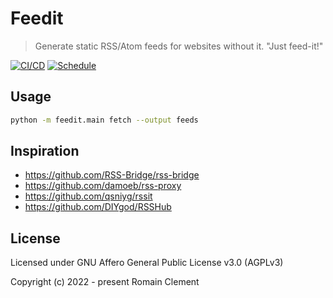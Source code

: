 # Feedit

> Generate static RSS/Atom feeds for websites without it.
> "Just feed-it!"

[![CI/CD](https://github.com/rclement/feedit/actions/workflows/ci-cd.yml/badge.svg)](https://github.com/rclement/feedit/actions/workflows/ci-cd.yml)
[![Schedule](https://github.com/rclement/feedit/actions/workflows/schedule.yml/badge.svg)](https://github.com/rclement/feedit/actions/workflows/schedule.yml)

## Usage

```bash
python -m feedit.main fetch --output feeds
```

## Inspiration

- https://github.com/RSS-Bridge/rss-bridge
- https://github.com/damoeb/rss-proxy
- https://github.com/qsniyg/rssit
- https://github.com/DIYgod/RSSHub

## License

Licensed under GNU Affero General Public License v3.0 (AGPLv3)

Copyright (c) 2022 - present Romain Clement
